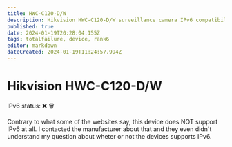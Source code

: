 ```yaml
---
title: HWC-C120-D/W
description: Hikvision HWC-C120-D/W surveillance camera IPv6 compatibility
published: true
date: 2024-01-19T20:28:04.155Z
tags: totalfailure, device, rank6
editor: markdown
dateCreated: 2024-01-19T11:24:57.994Z
---
```


# Hikvision HWC-C120-D/W

IPv6 status: :x: :wastebasket:

Contrary to what some of the websites say, this device does NOT support IPv6 at all. I contacted the manufacturer about that and they even didn't understand my question about wheter or not the devices supports IPv6.